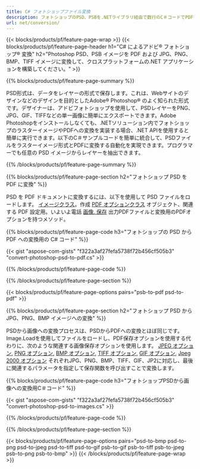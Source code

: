 ```yaml
---
title: C# フォトショップファイル変換
description: フォトショップのPSD、PSBを.NETライブラリ経由で数行のC＃コードでPDFやBMP、JPG、PNG、TIFFなどの画像に変換できます。
url: net/conversion/
---
```


{{< blocks/products/pf/feature-page-wrap >}}
{{< blocks/products/pf/feature-page-header h1="C# によるアドビ® フォトショップ® 変換" h2="Photoshop PSD、PSB イメージを PDF および JPG、PNG、BMP、TIFF イメージに変換して、クロスプラットフォームの.NET アプリケーションを構築してください。" >}}

{{% blocks/products/pf/feature-page-summary %}}

PSD形式は、データをレイヤーの形式で保存します。これは、Webサイトのデザインなどのデザインを目的としたAdobe® Photoshop® のよく知られた形式です。デザイナーは、アドビフォトショップを使用して、PSDレイヤーをPNG、JPG、GIF、TIFFなどの単一画像に簡単にエクスポートできます。Adobe Photoshopをインストールしなくても、.NETソリューション内でフォトショップのラスターイメージやPDFへの変換を実装する場合、.NET APIを使用すると簡単に実行できます。以下のC＃サンプルコードを簡単に統合して、PSDファイルをラスターイメージ形式とPDFに変換する自動化を実現できます。プログラマーでも任意の PSD イメージからレイヤーを抽出できます。


{{% /blocks/products/pf/feature-page-summary %}}

{{% blocks/products/pf/feature-page-section h2="フォトショップ PSD を PDF に変換" %}}

PSD を PDF ドキュメントに変換するには、以下を使用して PSD ファイルをロードします。 [イメージクラス](https://apireference.aspose.com/net/psd/aspose.psd/image)。作成 [PDF オプションクラス](https://apireference.aspose.com/net/psd/aspose.psd.imageoptions/pdfoptions) オブジェクト、関連する PDF 設定用。いよいよ電話 [画像. 保存](https://apireference.aspose.com/net/psd/aspose.psd.image/save/methods/3) 出力PDFファイルと変換用のPDFオプションを持つメソッド。

{{% blocks/products/pf/feature-page-code h3="フォトショップの PSD から PDF への変換用の C# コード" %}}

{{< gist "aspose-com-gists" "f322a3af27fefa5738f72b456cf505b3" "convert-photoshop-psd-to-pdf.cs" >}}

{{% /blocks/products/pf/feature-page-code %}}

{{% /blocks/products/pf/feature-page-section %}}

{{< blocks/products/pf/feature-page-options pairs="psb-to-pdf psd-to-pdf" >}}

{{% blocks/products/pf/feature-page-section h2="フォトショップ PSD から JPG、PNG、BMP イメージへの変換" %}}

PSDから画像への変換プロセスは、PSDからPDFへの変換とほぼ同じです。Image.Loadを使用してファイルをロードし、PDF保存オプションを使用する代わりに、次のような関連する画像保存オプションを使用します。 [JPEG オプション](https://apireference.aspose.com/net/psd/aspose.psd.imageoptions/jpegoptions), [PNG オプション](https://apireference.aspose.com/net/psd/aspose.psd.imageoptions/pngoptions),  [BMP オプション](https://apireference.aspose.com/net/psd/aspose.psd.imageoptions/bmpoptions), [TIFF オプション](https://apireference.aspose.com/net/psd/aspose.psd.imageoptions/tiffoptions),  [GIF オプション](https://apireference.aspose.com/net/psd/aspose.psd.imageoptions/gifoptions), [Jpeg 2000 オプション](https://apireference.aspose.com/net/psd/aspose.psd.imageoptions/jpeg2000options) それぞれJPG、PNG、BMP、TIFF、GIF、JP2に対応し、最後に関連するパラメータを指定して保存関数を呼び出すことで変換します。


{{% blocks/products/pf/feature-page-code h3="フォトショップPSDから画像への変換用C＃コード" %}}

{{< gist "aspose-com-gists" "f322a3af27fefa5738f72b456cf505b3" "convert-photoshop-psd-to-images.cs" >}}

{{% /blocks/products/pf/feature-page-code %}}

{{% /blocks/products/pf/feature-page-section %}}

{{< blocks/products/pf/feature-page-options pairs="psd-to-bmp psd-to-png psd-to-jpeg psd-to-tiff psd-to-gif psb-to-gif psb-to-tiff psb-to-jpeg psb-to-png psb-to-bmp" >}}
{{< /blocks/products/pf/feature-page-wrap >}}

